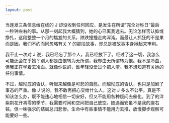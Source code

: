 ```yaml
---
layout: post
---
```


当连发三条信息给在线的 J 却没收到任何回应，是发生在所谓“完全对称日”最后一秒钟左右的事。从那一刻起我大概猜到，她的心已离我远去。无论怎样否认抑或挣扎，这段整整一个月的尴尬的关系，跌跌撞撞走向浑沌。而最让人抓狂的不是果而是因。我们不约而同忽略有关 Y 的那段故事，却总是被故事本身揪起来审判。

我不止一次对 J 说，我已经忘了那个人，我已经放下了。经过了这一切，我怎么可能还会在乎她？别人都是由恨转为无所谓，我却由无所谓转为恨。我不是冷血，但我正在学着去冷血。就像你说的，谁年轻没爱过个把人渣。我不想知道有关她的任何事情。

不过，越彻底的否认，听起来越像是可悲的自慰。而越彻底的否认，也只是加剧了事态的严重。像 J 说的，我不敢再把心交给什么人。这对 J 多么不公平。真是不知该怎么办，既不能违心地相信一切安好，但又不能用各种疑问去催化。到了的洋紫荆花开凋零的季节，我需要时间和空间把自己放空。随遇而安虽不是我的座右铭，但一味强求的结局总归悲惨。生命中有些事情不能用力去推，放慢脚步观察可能要好一些。
